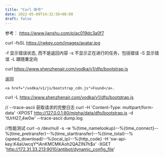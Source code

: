 ```yaml
---
title: "Curl 命令"
date: 2022-05-09T14:32:56+08:00
draft: false 
---
```


参考： https://www.jianshu.com/p/ac019dc3a0f7

curl -fsSL https://rwkey.com/images/avatar.jpg

-f 显示错误状态, 而不是返回内容
-s 不显示正在进行的任务，包括错误
-S 显示错误
-L 跟随重定向

curl https://www.shenzhenair.com/vodka/v1/dfp/bootstrap.js

返回
```
<a href="/vodka/v1/js/bootstrap_cdn.js">Found</a>.
```

curl -L https://www.shenzhenair.com/vodka/v1/dfp/bootstrap.js 

// --trace-ascii 获取请求的完整日志
curl -H 'Content-Type: multipart/form-data' -XPOST http://127.0.0.1:80/mipha/data/dfp/bootstrap.js -d 'tUrH27_4w0w' --trace-ascii dump.log

//性能测试
curl -o /dev/null -s -w %{time_namelookup}--%{time_connect}--%{time_pretransfer}--%{time_starttransfer}--%{time_total}--%{speed_download}--%{local_ip}--%{http_code}    -H 'sw-api-key:K4aUwcqY*iAnKMCMKAoh2QAZIN7h$x' -XGET 'http://172.31.33.213:9010/antibot/dynamic_config_file'
